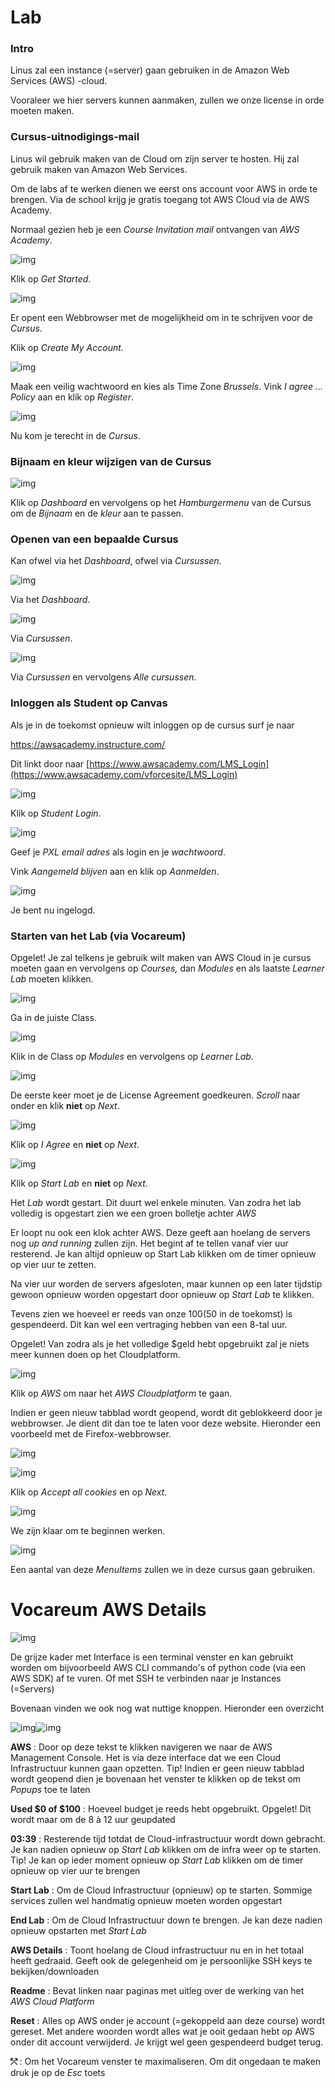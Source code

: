 # Lab <!-- {docsify-ignore} -->

### Intro

Linus zal een instance (=server) gaan gebruiken in de Amazon Web Services (AWS) -cloud. 

Vooraleer we hier servers kunnen aanmaken, zullen we onze license in orde moeten maken. 



### Cursus-uitnodigings-mail

Linus wil gebruik maken van de Cloud om zijn server te hosten. Hij zal gebruik maken van Amazon Web Services.



Om de labs af te werken dienen we eerst ons account voor AWS in orde te brengen.  Via de school krijg je gratis toegang tot AWS Cloud via de AWS Academy.

Normaal gezien heb je een *Course Invitation mail* ontvangen van *AWS Academy*.

![img](../images/01/02_lab/AD_4nXcRfcpDy2ZTcDhBhQ2oX2Q7ZapfmFsv0onCUMkW0eACapSoFvg_nFXX8xjdCvLyNQalVcX3f_joW9boef7_pnJWcnYkpcvqfFl7zv-nYUTFFl_iEDLKKDIbhlPVBwVWO_VSB0S40LQxZoLx42zbzb87bKGn.png)

Klik op *Get Started*.



![img](../images/01/02_lab/AD_4nXeuHR6yChCyHrQWiIL4NPLhizGpnaXASUs0jARE1WZ7LrwROrPE8kNcWrHbLxIzWmgTTfqANU71cPm4TpfwHracl3_ala6S-VBPUKefg1Xv6Gf4Ge4pGKApeDaZDJPZVXQEBX0Ir9PRTp3ulBUElqRJ6JKI.png)

Er opent een Webbrowser met de mogelijkheid om in te schrijven voor de *Cursus*.

Klik op *Create My Account*.



![img](../images/01/02_lab/AD_4nXcxurlqwmJAVZwWIZ-_uNbxTtJmCyfBUjjLYqrDwr26E9fXrt8xbTDNaUFz9UE7uD_wPU1eZU9IEr_NS7nBD9MUy9IMtaykpgnqaraSCKHz3GSt3PaM34RZfnVaTslFCIr_mMhlAiSG_EzTvaS48RY7SwU.png)

Maak een veilig wachtwoord en kies als Time Zone *Brussels*. Vink *I agree … Policy*  aan en klik op *Register*.



![img](../images/01/02_lab/AD_4nXfEtTnEnQ9bkqX9CEzmRbxiYgEIduZrwDD5HCsLPBjYRy0TjyaYUZNtRJlAwUb2kzQlVBau6fgK99AkGZMkjA-Z3fF3Obufpw8sbzJGxiGZR6qJZ6C_FSgwEblZJwH1tC3VGvyIjKqwR0zIiu50a8Bjn9ES.png)

Nu kom je terecht in de *Cursus*.



### Bijnaam en kleur wijzigen van de Cursus

![img](../images/01/02_lab/AD_4nXd2rbMHEk1uAf0JY-wzPQbx-8bwgKugk3Aonjam3nDb51G1-RPNAya1QgtzUSdnH7htSSgy2et899JRGLIBnBt7macrAmgnb3kyEzVTrVXn-Zqu8fAxhebVQjaCvUtt6sNuTcg74ZUWgFBb495nwQmHvBsL.png)

Klik op *Dashboard* en vervolgens op het *Hamburgermenu* van de Cursus om de *Bijnaam* en de *kleur* aan te passen.



### **Openen van een bepaalde Cursus**

Kan ofwel via het *Dashboard*, ofwel via *Cursussen*.

![img](../images/01/02_lab/AD_4nXeBG6g0nvCDyIg2B1XvkTuZlsGZPX0u5MYeY4c0B3USeRGaPba5giP4JGc7lTdjA1-UAixAbtzuj0QRNvCkQNVA9DePRUmIaC9N9r1-esVru9G5t_9ePzEZdc8r5P53Ph4JXk-P6MoatIx_Z6ZCoruiyVVU.png)

Via het *Dashboard*.



![img](../images/01/02_lab/AD_4nXdLTLPseelr0j1jb6WFT9c0FDtJ0gixTnrn_dKNDT62bYi9n1iHKxdmINenrtH6PAAOV3ovAekhYi7rT2UQby-BYCXRi5TRk4MI76UHcVAcTQlwqbiqt4Utfh1WOD5bgFFdXx74zC_bYLO3a98GIGDlLr8.png)

Via *Cursussen*.



![img](../images/01/02_lab/AD_4nXcnK-lxpeD8xzWxWmvAscmwN1CFxPv4O8wW077HnWwp72QqYdZbP12ihzOvCPpf7res6SgWu78_xz1bEh3AMtWrCuvJ-4WtERmBfy5LINNnmAtU28c9lDHKxD-tl77yG8Upx47MTQedSC9O0ty3KXZZdJ8t.png)

Via *Cursussen* en vervolgens *Alle cursussen*.



### **Inloggen als Student op Canvas**

Als je in de toekomst opnieuw wilt inloggen op de cursus surf je naar 

https://awsacademy.instructure.com/ 

Dit linkt door naar [https://www.awsacademy.com/LMS_Login](https://www.awsacademy.com/vforcesite/LMS_Login) 

![img](../images/01/02_lab/AD_4nXfzZlC-79qLNx2unD0hO9c51EJPCCZScX_tHXuG0ykBkqOiQNS3q3dk0xnwfwDqHoE4_DaW2-ldp-Wvg251EjKjkRmOflFkqIADPXoemnXynPXkRp6UAr9R2nLhO-ikA86Sb19JZ6I5iPsTjrTa4bzTQ5q8.png)

Klik op *Student Login*.



![img](../images/01/02_lab/AD_4nXc7iQDjZQ5vka8yKxPEuLFtQVQGoLfTu5sJesaqDkwuKTOYFF5Opq7vjLZCHm4SWLciBFs1-sw_PA530m2ME0vajwB5dLshxztJ0OyUHb00swRZuMCkK1XB-rK9nl_GwWFj-2DcJziuqI56CghpSkGeu8Vt.png)

Geef je *PXL email adres* als login en je *wachtwoord*.

Vink *Aangemeld blijven* aan en klik op *Aanmelden*.



![img](../images/01/02_lab/AD_4nXcVqFTAuRyGcJsPv1Is6Y8hUiDVfUH6wLdFGmRdputIy7-Nn8H_pYAkxb0dcGYybn4SCrQ7OnnybcC1oyFFxi2JYck3XBXKWywa6hCvI3EkmLiJwyjPjixVh9VCSF1pb4lTGo7GST_DDq5ydo9BOU9Q8yYB.png)

Je bent nu ingelogd.



### **Starten van het Lab (via Vocareum)**

Opgelet!  Je zal telkens je gebruik wilt maken van AWS Cloud in je cursus moeten gaan en vervolgens op *Courses,* dan *Modules* en als laatste *Learner Lab* moeten klikken.

![img](../images/01/02_lab/AD_4nXeCYhesCBYO1OmKraAXbs7nCbbR7-EDrW8tNIs6wRfrA3EuB2gETmg0v3zxVFzcIZ0Kl4dVLqs4mhBBkXpfF1ORBmq2UiYgvtehtO5g8kFDVHV1TxlKdmUOejhojsq4DFMUv7CssJioSLWsr2E82uPho7Rp.png)

Ga in de juiste Class.



![img](../images/01/02_lab/AD_4nXfm-q6_pEl52LoI2qlBo3FDLciFfrJoLNjh2Nw9ojMnlSZNOtpkn2xS9EtzRqHkTSZGjztjHvkA2gUuelumjskGqNCbUsF-TT5d89cSGjKh-zOLcbILUPWPme13-2OqfO_SfbjTsqRnud947V8ott_Ys99_.png)

Klik in de Class op *Modules* en vervolgens op *Learner Lab*.



![img](../images/01/02_lab/AD_4nXfZG68uqym-XcXobZg0wBMQ8u6ie_c_xQZVmMoggVDeV9M5EaCfBWqi8FT1-T8FJPl-bjV1rFIOEpm_PmSbo9QNNVfg4UXBtZLXWco6yAD5uVwbzHrxMWGgVwl0Lk2do2-RNdWcVpmlM7it0GmH88WFox6f.png)

De eerste keer moet je de License Agreement goedkeuren. *Scroll* naar onder en klik **niet** op *Next*.



![img](../images/01/02_lab/AD_4nXfWLjr3pgsVAvOcPIOh_w5Km1Iz-QHjnrqShBNBD93o-zxIzR6oTXNdCay2Z-CvGU3oJloSGyvnDD-KuXd1_6XdMxgBpvbjZVq6heIA68luayd0HFqkRqXji6EqKAhtf0wjmJGPNrPDMc9p-iNx8VFih5Fu.png)

Klik op *I Agree* en **niet** op *Next*.



![img](../images/01/02_lab/AD_4nXfNvJh3t_2rcuOkJfThPjD4057r8bhIXAUsCIOmQ-_EPqqNN0var9CLEEGZJDf0_uaQO21rVnJJlDw3_A9EbfN7RG0F-t6GhS_cSm9-Qx0Uj68BAa-2jW9CwtES0Yx6QWeFlki1smEgrqEFVYZkMUXCnfs.png)

Klik op *Start Lab* en **niet** op *Next*.



Het *Lab* wordt gestart. Dit duurt wel enkele minuten. Van zodra het lab volledig is opgestart zien we een groen bolletje achter *AWS* 

Er loopt nu ook een klok achter AWS. Deze geeft aan hoelang de servers nog *up and running* zullen zijn. Het begint af te tellen vanaf vier uur resterend. Je kan altijd opnieuw op Start Lab klikken om de timer opnieuw op vier uur te zetten.

Na vier uur worden de servers afgesloten, maar kunnen op een later tijdstip gewoon opnieuw worden opgestart door opnieuw op *Start Lab* te klikken.

Tevens zien we hoeveel er reeds van onze $100 ($50 in de toekomst) is gespendeerd. Dit kan wel een vertraging hebben van een 8-tal uur.

Opgelet! Van zodra als je het volledige $geld hebt opgebruikt zal je niets meer kunnen doen op het Cloudplatform.

![img](../images/01/02_lab/AD_4nXflRHJeDcQGXxOY7SP_zQNfz9rT_tPwcVoZXWTvV93uqN3gGV9mzVRUekJBK6mLRpfEQHyO5I8WWxKFAm9aCx7D-EsWoMOFAhmn6bGgDBoPsaF67_0rGhNxQAiZH6lfg9bnVTrDT_cP3KDrz1ZP-Vz8WCN7.png)

Klik op *AWS* om naar het *AWS Cloudplatform* te gaan.

Indien er geen nieuw tabblad wordt geopend, wordt dit geblokkeerd door je webbrowser. Je dient dit dan toe te laten voor deze website. Hieronder een voorbeeld met de Firefox-webbrowser.

![img](../images/01/02_lab/AD_4nXd4D31ZEsKRHhh0PseGeIAgwihSq8FplWAnf5jMIEtrSRzIfq5zfCcYwR8Jh8oolNkANxN9yLXz7xwofwuU7yuitrlPRnAJLqIkZav6VP_PeaSYlV8FSKj0Qwq-HfBlM6iKeJTBm2rJluGw6KoxjNJ1cMrG.png)



![img](../images/01/02_lab/AD_4nXdGJcQMK_vjoMB5XZJ6RqMeyk8GZu35HIvyvEMlvNn2DSEHKyJM6bQLQ4OAt1Uxv-NdtRIU8n9N-p9XUqLXWnKOvmxrUJUghq8gWjSTP2kGpCrttYPMzFp55702rAfsNWpakImQjcYZaXGH8L-218C69hKP.png)

Klik op *Accept all cookies* en op *Next*.



![img](../images/01/02_lab/AD_4nXfD-qwvrpKXDVRF_gmCa2X5udUNKSArDmHo1MFMuATQAkgeXwCgGuBVkWcykFHewOPHfsDhXtxhfSxS486cw9J-fzt0WskKtW0hZ9srjANDlya5oNjU5ispqDUn1tD-hHyRQGO_XpjHug0ldZRYeqr-mD0G.png)

We zijn klaar om te beginnen werken.



![img](../images/01/02_lab/AD_4nXeFwCTVGXI1oiP2zBlxhtNmoxJezfHmRxYGm7944MyiKk9DzTJ4DgAMgprocyQRWvi8x8wp6fD3mWZye-m23mrYeH7UI0UK3dUf22HlqxuYcAafS9fkluKIHJeAJv35i2cP8aEfokMF_wIztA13C_YeRpjE.png)

Een aantal van deze *MenuItems* zullen we in deze cursus gaan gebruiken.



# **Vocareum AWS Details**

![img](../images/01/02_lab/AD_4nXdyHKwucY4XqTKhiKHmpRH22Fn3lNwQ8msHw93Mu7QaEZeSwIhQKSfKSS54-df52IJDDNfdZQD5L2Lz0CeUSJexro0BUoHHoPzDOWPodIqzY85B9PN4fs4V_EE5O54s8722bLnHUC7deeAhjUuRSt95oP-J.png)

De grijze kader met Interface is een terminal venster en kan gebruikt worden om bijvoorbeeld AWS CLI commando's of python code (via een AWS SDK) af te vuren. Of met SSH te verbinden naar je Instances (=Servers)

Bovenaan vinden we ook nog wat nuttige knoppen. Hieronder een overzicht

![img](../images/01/02_lab/AD_4nXf2CygDEDQoTPg_cQL23CqKygTcbfQfPMKnpAuQ4_QQLQY3W5YVSFgHhcZxvPDnOC9xqoh1A9vk7--h4lDLrk2QUWkJ6iaSllPeAKbGpwjxMIk8enVpsJ2DJlxSyhrhCSW_FmQU3w6m7_mbPQvp_MQUGik.png)![img](../images/01/02_lab/AD_4nXf2CygDEDQoTPg_cQL23CqKygTcbfQfPMKnpAuQ4_QQLQY3W5YVSFgHhcZxvPDnOC9xqoh1A9vk7--h4lDLrk2QUWkJ6iaSllPeAKbGpwjxMIk8enVpsJ2DJlxSyhrhCSW_FmQU3w6m7_mbPQvp_MQUGik.png)



**AWS** 			: Door op deze tekst te klikken navigeren we naar de AWS Management 
			 	  Console. Het is via deze interface dat we een Cloud Infrastructuur 
			 	  kunnen gaan opzetten. Tip! Indien er geen nieuw tabblad wordt 
 			 	  geopend dien je bovenaan het venster te klikken op de tekst om *Popups* 
 			 	  toe te laten

**Used $0 of $100**	: Hoeveel budget je reeds hebt opgebruikt. Opgelet! Dit wordt maar om 
 			 	  de 8 à 12 uur geupdated

**03:39**			: Resterende tijd totdat de Cloud-infrastructuur wordt down gebracht. Je 
			 	  kan nadien opnieuw op *Start Lab* klikken om de infra weer op te starten.
 			 	  Tip! Je kan op ieder moment opnieuw op *Start Lab* klikken om de timer 
 			 	  opnieuw op vier uur te brengen

**Start Lab**		: Om de Cloud Infrastructuur (opnieuw) op te starten. Sommige services 
 			 	  zullen wel handmatig opnieuw moeten worden opgestart

**End Lab**		: Om de Cloud Infrastructuur down te brengen. Je kan deze nadien 
			 	  opnieuw opstarten met *Start Lab*

**AWS Details**		: Toont hoelang de Cloud infrastructuur nu en in het totaal heeft 
 			 	  gedraaid. Geeft ook de gelegenheid om je persoonlijke SSH keys te
 			 	  bekijken/downloaden

**Readme** 		: Bevat linken naar paginas met uitleg over de werking van het *AWS Cloud Platform*

**Reset**			: Alles op AWS onder je account (=gekoppeld aan deze course) wordt 
 			 	  gereset. Met andere woorden wordt alles wat je ooit gedaan hebt op 
			 	   AWS onder dit account verwijderd. Je krijgt wel geen gespendeerd 
 			 	  budget terug.

**⤱ <maximize>**	: Om het Vocareum venster te maximaliseren. Om dit ongedaan te maken
			 	  druk je op de *Esc* toets

